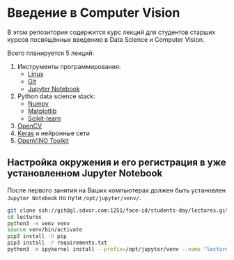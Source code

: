 # Введение в Computer Vision
В этом репозитории содержится курс лекций для студентов старших курсов посвящённых введению в Data Science и Computer Vision.

Всего планируется 5 лекций:
1. Инструменты программирования:
    - [Linux](https://kubuntu.org/)
    - [Git](https://git-scm.com/book/ru/v2)
    - [Jupyter Notebook](https://jupyter.org/)
2. Python data science stack:
    - [Numpy](https://numpy.org/)
    - [Matplotlib](https://matplotlib.org/)
    - [Scikit-learn](https://scikit-learn.org/stable/)
3. [OpenCV](https://opencv.org/)
4. [Keras](https://keras.io/) и нейронные сети
5. [OpenVINO Toolkit](https://docs.openvinotoolkit.org/latest/index.html)

## Настройка окружения и его регистрация в уже установленном Jupyter Notebook 
После первого занятия на Ваших компьютерах должен быть установлен `Jupyter Notebook` по пути `/opt/jupyter/venv/`.

```bash
git clone ssh://git@gl.sdvor.com:1251/face-id/students-day/lectures.git
cd lectures
python3 -m venv venv
source venv/bin/activate
pip3 install -U pip
pip3 install -r requirements.txt
python3 -m ipykernel install --prefix=/opt/jupyter/venv --name "lectures" --display-name "lectures"
```
